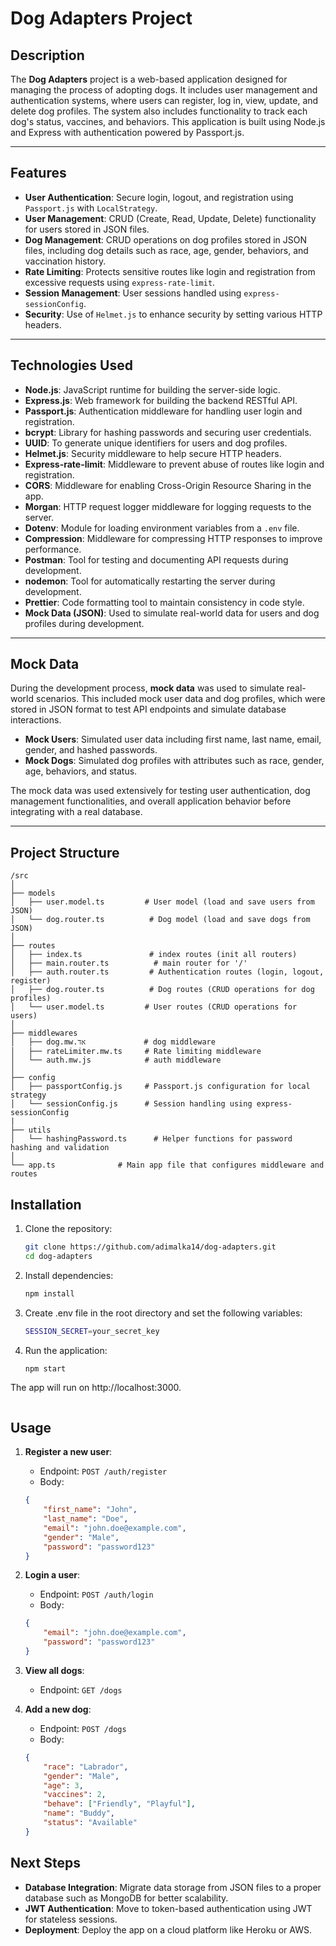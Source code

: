 # Dog Adapters Project

## Description

The **Dog Adapters** project is a web-based application designed for managing the process of adopting dogs. It includes user management and authentication systems, where users can register, log in, view, update, and delete dog profiles. The system also includes functionality to track each dog's status, vaccines, and behaviors. This application is built using Node.js and Express with authentication powered by Passport.js.

---

## Features

- **User Authentication**: Secure login, logout, and registration using `Passport.js` with `LocalStrategy`.
- **User Management**: CRUD (Create, Read, Update, Delete) functionality for users stored in JSON files.
- **Dog Management**: CRUD operations on dog profiles stored in JSON files, including dog details such as race, age, gender, behaviors, and vaccination history.
- **Rate Limiting**: Protects sensitive routes like login and registration from excessive requests using `express-rate-limit`.
- **Session Management**: User sessions handled using `express-sessionConfig`.
- **Security**: Use of `Helmet.js` to enhance security by setting various HTTP headers.

---

## Technologies Used

- **Node.js**: JavaScript runtime for building the server-side logic.
- **Express.js**: Web framework for building the backend RESTful API.
- **Passport.js**: Authentication middleware for handling user login and registration.
- **bcrypt**: Library for hashing passwords and securing user credentials.
- **UUID**: To generate unique identifiers for users and dog profiles.
- **Helmet.js**: Security middleware to help secure HTTP headers.
- **Express-rate-limit**: Middleware to prevent abuse of routes like login and registration.
- **CORS**: Middleware for enabling Cross-Origin Resource Sharing in the app.
- **Morgan**: HTTP request logger middleware for logging requests to the server.
- **Dotenv**: Module for loading environment variables from a `.env` file.
- **Compression**: Middleware for compressing HTTP responses to improve performance.
- **Postman**: Tool for testing and documenting API requests during development.
- **nodemon**: Tool for automatically restarting the server during development.
- **Prettier**: Code formatting tool to maintain consistency in code style.
- **Mock Data (JSON)**: Used to simulate real-world data for users and dog profiles during development.
---

## Mock Data

During the development process, **mock data** was used to simulate real-world scenarios. This included mock user data and dog profiles, which were stored in JSON format to test API endpoints and simulate database interactions.

- **Mock Users**: Simulated user data including first name, last name, email, gender, and hashed passwords.
- **Mock Dogs**: Simulated dog profiles with attributes such as race, gender, age, behaviors, and status.

The mock data was used extensively for testing user authentication, dog management functionalities, and overall application behavior before integrating with a real database.

---

## Project Structure

```plaintext
/src
│
├── models
│   ├── user.model.ts         # User model (load and save users from JSON)
│   └── dog.router.ts          # Dog model (load and save dogs from JSON)
│
├── routes
│   ├── index.ts               # index routes (init all routers)
│   ├── main.router.ts          # main router for '/'
│   ├── auth.router.ts         # Authentication routes (login, logout, register)
│   ├── dog.router.ts          # Dog routes (CRUD operations for dog profiles)
│   └── user.model.ts         # User routes (CRUD operations for users)
│
├── middlewares
│   ├── dog.mw.אד             # dog middleware
│   ├── rateLimiter.mw.ts     # Rate limiting middleware
│   └── auth.mw.js            # auth middleware 
│
├── config
│   ├── passportConfig.js     # Passport.js configuration for local strategy
│   └── sessionConfig.js      # Session handling using express-sessionConfig
|
├── utils
│   └── hashingPassword.ts      # Helper functions for password hashing and validation
│
└── app.ts              # Main app file that configures middleware and routes
```



## Installation

1. Clone the repository:

   ```bash
   git clone https://github.com/adimalka14/dog-adapters.git
   cd dog-adapters

2. Install dependencies:

   ```bash
   npm install
   
3. Create .env file in the root directory and set the following variables:
    
    ```bash
    SESSION_SECRET=your_secret_key
4. Run the application:

    ```bash
    npm start

The app will run on http://localhost:3000.
```
```


## Usage

1. **Register a new user**:
    - Endpoint: `POST /auth/register`
    - Body:
    ```json
    {
        "first_name": "John",
        "last_name": "Doe",
        "email": "john.doe@example.com",
        "gender": "Male",
        "password": "password123"
    }
    ```

2. **Login a user**:
    - Endpoint: `POST /auth/login`
    - Body:
    ```json
    {
        "email": "john.doe@example.com",
        "password": "password123"
    }
    ```

3. **View all dogs**:
    - Endpoint: `GET /dogs`

4. **Add a new dog**:
    - Endpoint: `POST /dogs`
    - Body:
    ```json
    {
        "race": "Labrador",
        "gender": "Male",
        "age": 3,
        "vaccines": 2,
        "behave": ["Friendly", "Playful"],
        "name": "Buddy",
        "status": "Available"
    }
    ```

## Next Steps

- **Database Integration**: Migrate data storage from JSON files to a proper database such as MongoDB for better scalability.
- **JWT Authentication**: Move to token-based authentication using JWT for stateless sessions.
- **Deployment**: Deploy the app on a cloud platform like Heroku or AWS.
